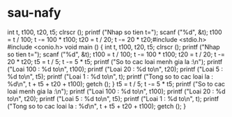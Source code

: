 # sau-nafy




  int t, t100, t20, t5;
  clrscr ();
  printf ("Nhap so tien t=");
  scanf ("%d", &t);
  t100 = t / 100;
  t -= 100 * t100;
  t20 = t / 20;
  t -= 20 * t20;#include <stdio.h>
#include <conio.h>
void
main ()
{
  int t, t100, t20, t5;
  clrscr ();
  printf ("Nhap so tien t=");
  scanf ("%d", &t);
  t100 = t / 100;
  t -= 100 * t100;
  t20 = t / 20;
  t -= 20 * t20;
  t5 = t / 5;
  t -= 5 * t5;
  printf ("So to cac loai menh gia la :\n");
  printf ("Loai 100 : %d to\n", t100);
  printf ("Loai 20 : %d to\n", t20);
  printf ("Loai 5 : %d to\n", t5);
  printf ("Loai 1 : %d to\n", t);
  printf ("Tong so to cac loai la : %d\n", t + t5 + t20 + t100);
  getch ();
}
  t5 = t / 5;
  t -= 5 * t5;
  printf ("So to cac loai menh gia la :\n");
  printf ("Loai 100 : %d to\n", t100);
  printf ("Loai 20 : %d to\n", t20);
  printf ("Loai 5 : %d to\n", t5);
  printf ("Loai 1 : %d to\n", t);
  printf ("Tong so to cac loai la : %d\n", t + t5 + t20 + t100);
  getch ();
}












